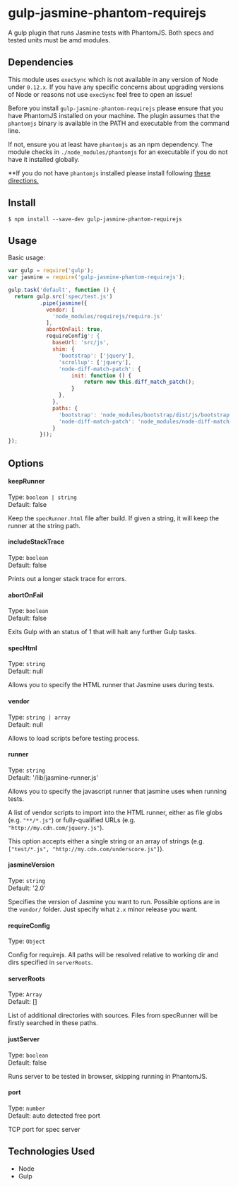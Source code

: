 gulp-jasmine-phantom-requirejs
=============

A gulp plugin that runs Jasmine tests with PhantomJS.
Both specs and tested units must be amd modules.

Dependencies
------------

This module uses `execSync` which is not available in any version of Node under `0.12.x`.
If you have any specific concerns about upgrading versions of Node or reasons not use
`execSync` feel free to open an issue!

Before you install `gulp-jasmine-phantom-requirejs` please ensure that you have PhantomJS
installed on your machine. The plugin assumes that the `phantomjs` binary is
available in the PATH and executable from the command line.

If not, ensure you at least have `phantomjs` as an npm dependency. The module
checks in `./node_modules/phantomjs` for an executable if you do not have it
installed globally.

**If you do not have `phantomjs` installed please install following
[these directions.](http://phantomjs.org/download.html)

Install
-----

```
$ npm install --save-dev gulp-jasmine-phantom-requirejs
```

Usage
-----
Basic usage:
```javascript
var gulp = require('gulp');
var jasmine = require('gulp-jasmine-phantom-requirejs');

gulp.task('default', function () {
  return gulp.src('spec/test.js')
          .pipe(jasmine({
            vendor: [
              'node_modules/requirejs/require.js'
            ],
            abortOnFail: true,
            requireConfig': {
              baseUrl: 'src/js',
              shim: {
                'bootstrap': ['jquery'],
                'scrollup': ['jquery'],
                'node-diff-match-patch': {
                    init: function () {
                        return new this.diff_match_patch();
                    }
                },
              },
              paths: {
                'bootstrap': 'node_modules/bootstrap/dist/js/bootstrap',
                'node-diff-match-patch': 'node_modules/node-diff-match-patch/diff_match_patch'
              }
          }));
});
```

Options
-------

#### keepRunner
Type: `boolean | string` <br />
Default: false

Keep the `specRunner.html` file after build. If given a string, it will keep
the runner at the string path.

#### includeStackTrace
Type: `boolean` <br />
Default: false

Prints out a longer stack trace for errors.

#### abortOnFail
Type: `boolean` <br />
Default: false

Exits Gulp with an status of 1 that will halt any further Gulp tasks.

#### specHtml
Type: `string` <br />
Default: null

Allows you to specify the HTML runner that Jasmine uses during tests.

#### vendor
Type: `string | array` <br />
Default: null

Allows to load scripts before testing process.

#### runner
Type: `string` <br />
Default: '/lib/jasmine-runner.js'

Allows you to specify the javascript runner that jasmine uses when running tests.

A list of vendor scripts to import into the HTML runner, either as file
globs (e.g. `"**/*.js"`) or fully-qualified URLs (e.g.
`"http://my.cdn.com/jquery.js"`).

This option accepts either a single string or an array of strings (e.g.
`["test/*.js", "http://my.cdn.com/underscore.js"]`).

#### jasmineVersion
Type: `string` <br />
Default: '2.0'

Specifies the version of Jasmine you want to run. Possible options are in the `vendor/` folder. Just specify what `2.x` minor release you want.

#### requireConfig
Type: `Object` <br/>

Config for requirejs. All paths will be resolved relative to working dir and dirs specified in `serverRoots`.

#### serverRoots
Type: `Array` <br/>
Default: []

List of additional directories with sources. Files from specRunner will be firstly searched in these paths.

#### justServer
Type: `boolean` <br/>
Default: false

Runs server to be tested in browser, skipping running in PhantomJS.

#### port
Type: `number` <br/>
Default: auto detected free port

TCP port for spec server

Technologies Used
-----------------

* Node
* Gulp
